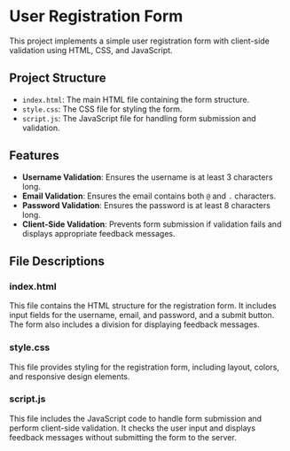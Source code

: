 # User Registration Form

This project implements a simple user registration form with client-side validation using HTML, CSS, and JavaScript.

## Project Structure

- `index.html`: The main HTML file containing the form structure.
- `style.css`: The CSS file for styling the form.
- `script.js`: The JavaScript file for handling form submission and validation.

## Features

- **Username Validation**: Ensures the username is at least 3 characters long.
- **Email Validation**: Ensures the email contains both `@` and `.` characters.
- **Password Validation**: Ensures the password is at least 8 characters long.
- **Client-Side Validation**: Prevents form submission if validation fails and displays appropriate feedback messages.

## File Descriptions

### index.html

This file contains the HTML structure for the registration form. It includes input fields for the username, email, and password, and a submit button. The form also includes a division for displaying feedback messages.

### style.css

This file provides styling for the registration form, including layout, colors, and responsive design elements.

### script.js

This file includes the JavaScript code to handle form submission and perform client-side validation. It checks the user input and displays feedback messages without submitting the form to the server.
